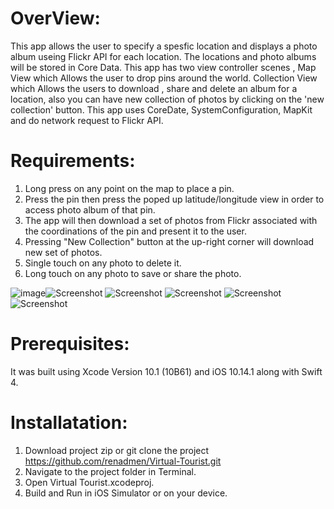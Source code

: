 
# OverView: 
This app allows the user to  specify a spesfic location and displays a photo album useing Flickr API for each location. The locations and photo albums will be stored in Core Data.
This app has  two view controller scenes , Map View which Allows the user to drop pins around the world. Collection View which Allows the users to download , share and delete an album for a location, also you can have new collection of photos by clicking on the 'new collection' button. This app uses CoreDate, SystemConfiguration, MapKit and do network request to Flickr API. 


# Requirements:

1. Long press on any point on the map to place a pin.
2. Press the pin then press the poped up latitude/longitude view in order to access photo album of that pin.
3. The app will then download a set of photos from Flickr associated with the coordinations of the pin and present it to the user.
4.  Pressing "New Collection" button at the up-right corner will download new set of photos.
5.  Single touch on any photo to delete it.
6. Long touch on any photo to save or share the photo.

![image](https://cloud.githubusercontent.com/assets/9053854/24495974/fbf2e0cc-1547-11e7-846c-25b5fac7f6b1.png)![Screenshot](Screenshots/image1.PNG?raw=true)
![Screenshot](Screenshots/image2.PNG?raw=true)
![Screenshot](Screenshots/image3.PNG?raw=true)
![Screenshot](Screenshots/image4.PNG?raw=true)
![Screenshot](Screenshots/image5.PNG?raw=true)




# Prerequisites:
It was built using Xcode Version 10.1 (10B61)   and iOS 10.14.1 along with Swift 4.

# Installatation:
1. Download project zip or git clone the project https://github.com/renadmen/Virtual-Tourist.git
2. Navigate to the project folder in Terminal.
3. Open Virtual Tourist.xcodeproj.
4. Build and Run in iOS Simulator or on your device.



